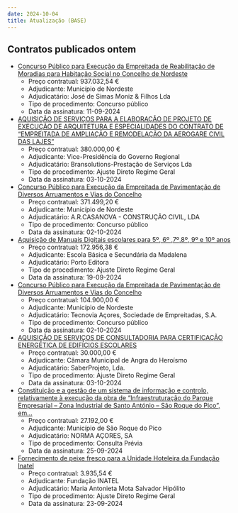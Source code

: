 ```yaml
---
date: 2024-10-04
title: Atualização (BASE)
---
```

## Contratos publicados ontem

* [Concurso Público para Execução da Empreitada de Reabilitação de Moradias para Habitação Social no Concelho de Nordeste](https://www.base.gov.pt/Base4/pt/detalhe/?type=contratos&id=10952869)
  * Preço contratual: 937.032,54 €
  * Adjudicante: Município de Nordeste
  * Adjudicatário: José de Simas Moniz & Filhos Lda
  * Tipo de procedimento: Concurso público
  * Data da assinatura: 11-09-2024
* [AQUISIÇÃO DE SERVIÇOS PARA A ELABORAÇÃO DE PROJETO DE EXECUÇÃO DE ARQUITETURA E ESPECIALIDADES DO CONTRATO DE “EMPREITADA DE 
 AMPLIAÇÃO E REMODELAÇÃO DA AEROGARE CIVIL DAS LAJES”](https://www.base.gov.pt/Base4/pt/detalhe/?type=contratos&id=10953046)
  * Preço contratual: 380.000,00 €
  * Adjudicante: Vice-Presidência do Governo Regional
  * Adjudicatário: Bransolutions-Prestação de Serviços Lda
  * Tipo de procedimento: Ajuste Direto Regime Geral
  * Data da assinatura: 03-10-2024
* [Concurso Público para Execução da Empreitada de Pavimentação de Diversos Arruamentos e Vias do Concelho](https://www.base.gov.pt/Base4/pt/detalhe/?type=contratos&id=10952827)
  * Preço contratual: 371.499,20 €
  * Adjudicante: Município de Nordeste
  * Adjudicatário: A.R.CASANOVA - CONSTRUÇÃO CIVIL, LDA
  * Tipo de procedimento: Concurso público
  * Data da assinatura: 02-10-2024
* [Aquisição de Manuais Digitais escolares para 5º, 6º ,7º,8º, 9º e 10º anos](https://www.base.gov.pt/Base4/pt/detalhe/?type=contratos&id=10953095)
  * Preço contratual: 172.956,38 €
  * Adjudicante: Escola Básica e Secundária da Madalena
  * Adjudicatário: Porto Editora
  * Tipo de procedimento: Ajuste Direto Regime Geral
  * Data da assinatura: 19-09-2024
* [Concurso Público para Execução da Empreitada de Pavimentação de Diversos Arruamentos e Vias do Concelho](https://www.base.gov.pt/Base4/pt/detalhe/?type=contratos&id=10952877)
  * Preço contratual: 104.900,00 €
  * Adjudicante: Município de Nordeste
  * Adjudicatário: Tecnovia Açores, Sociedade de Empreitadas, S.A.
  * Tipo de procedimento: Concurso público
  * Data da assinatura: 02-10-2024
* [AQUISIÇÃO DE SERVIÇOS DE CONSULTADORIA PARA CERTIFICAÇÃO ENERGÉTICA DE EDIFÍCIOS ESCOLARES](https://www.base.gov.pt/Base4/pt/detalhe/?type=contratos&id=10950860)
  * Preço contratual: 30.000,00 €
  * Adjudicante: Câmara Municipal de Angra do Heroísmo
  * Adjudicatário: SaberProjeto, Lda.
  * Tipo de procedimento: Ajuste Direto Regime Geral
  * Data da assinatura: 03-10-2024
* [Constituição e a gestão de um sistema de informação e controlo, relativamente à execução da obra de “Infraestruturação do Parque Empresarial – Zona Industrial de Santo António – São Roque do Pico”, em...](https://www.base.gov.pt/Base4/pt/detalhe/?type=contratos&id=10951776)
  * Preço contratual: 27.192,00 €
  * Adjudicante: Município de São Roque do Pico
  * Adjudicatário: NORMA AÇORES, SA
  * Tipo de procedimento: Consulta Prévia
  * Data da assinatura: 25-09-2024
* [Fornecimento de peixe fresco para a Unidade Hoteleira da Fundação Inatel](https://www.base.gov.pt/Base4/pt/detalhe/?type=contratos&id=10952311)
  * Preço contratual: 3.935,54 €
  * Adjudicante: Fundação INATEL
  * Adjudicatário: Maria Antonieta Mota Salvador Hipólito
  * Tipo de procedimento: Ajuste Direto Regime Geral
  * Data da assinatura: 23-09-2024


